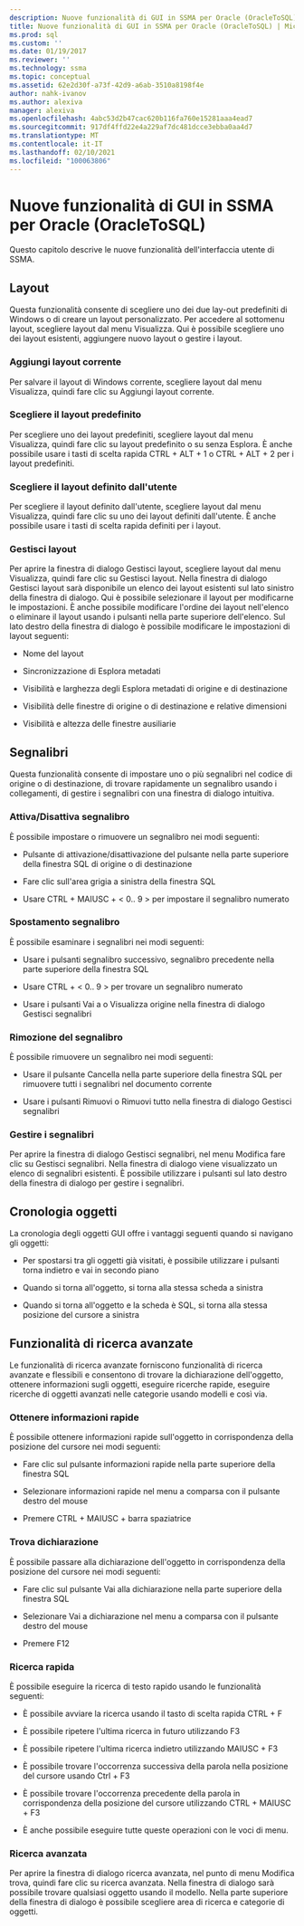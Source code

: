 ```yaml
---
description: Nuove funzionalità di GUI in SSMA per Oracle (OracleToSQL)
title: Nuove funzionalità di GUI in SSMA per Oracle (OracleToSQL) | Microsoft Docs
ms.prod: sql
ms.custom: ''
ms.date: 01/19/2017
ms.reviewer: ''
ms.technology: ssma
ms.topic: conceptual
ms.assetid: 62e2d30f-a73f-42d9-a6ab-3510a8198f4e
author: nahk-ivanov
ms.author: alexiva
manager: alexiva
ms.openlocfilehash: 4abc53d2b47cac620b116fa760e15281aaa4ead7
ms.sourcegitcommit: 917df4ffd22e4a229af7dc481dcce3ebba0aa4d7
ms.translationtype: MT
ms.contentlocale: it-IT
ms.lasthandoff: 02/10/2021
ms.locfileid: "100063806"
---
```

# <a name="new-gui-features-in-ssma-for-oracle-oracletosql"></a>Nuove funzionalità di GUI in SSMA per Oracle (OracleToSQL)
Questo capitolo descrive le nuove funzionalità dell'interfaccia utente di SSMA.  
  
## <a name="layouts"></a>Layout  
Questa funzionalità consente di scegliere uno dei due lay-out predefiniti di Windows o di creare un layout personalizzato. Per accedere al sottomenu layout, scegliere layout dal menu Visualizza. Qui è possibile scegliere uno dei layout esistenti, aggiungere nuovo layout o gestire i layout.  
  
### <a name="add-current-layout"></a>Aggiungi layout corrente  
Per salvare il layout di Windows corrente, scegliere layout dal menu Visualizza, quindi fare clic su Aggiungi layout corrente.  
  
### <a name="choose-predefined-layout"></a>Scegliere il layout predefinito  
Per scegliere uno dei layout predefiniti, scegliere layout dal menu Visualizza, quindi fare clic su layout predefinito o su senza Esplora. È anche possibile usare i tasti di scelta rapida CTRL + ALT + 1 o CTRL + ALT + 2 per i layout predefiniti.  
  
### <a name="choose-user-defined-layout"></a>Scegliere il layout definito dall'utente  
Per scegliere il layout definito dall'utente, scegliere layout dal menu Visualizza, quindi fare clic su uno dei layout definiti dall'utente. È anche possibile usare i tasti di scelta rapida definiti per i layout.  
  
### <a name="manage-layouts"></a>Gestisci layout  
Per aprire la finestra di dialogo Gestisci layout, scegliere layout dal menu Visualizza, quindi fare clic su Gestisci layout. Nella finestra di dialogo Gestisci layout sarà disponibile un elenco dei layout esistenti sul lato sinistro della finestra di dialogo. Qui è possibile selezionare il layout per modificarne le impostazioni. È anche possibile modificare l'ordine dei layout nell'elenco o eliminare il layout usando i pulsanti nella parte superiore dell'elenco. Sul lato destro della finestra di dialogo è possibile modificare le impostazioni di layout seguenti:  
  
-   Nome del layout  
  
-   Sincronizzazione di Esplora metadati  
  
-   Visibilità e larghezza degli Esplora metadati di origine e di destinazione  
  
-   Visibilità delle finestre di origine o di destinazione e relative dimensioni  
  
-   Visibilità e altezza delle finestre ausiliarie  
  
## <a name="bookmarks"></a>Segnalibri  
Questa funzionalità consente di impostare uno o più segnalibri nel codice di origine o di destinazione, di trovare rapidamente un segnalibro usando i collegamenti, di gestire i segnalibri con una finestra di dialogo intuitiva.  
  
### <a name="toggle-bookmark"></a>Attiva/Disattiva segnalibro  
È possibile impostare o rimuovere un segnalibro nei modi seguenti:  
  
-   Pulsante di attivazione/disattivazione del pulsante nella parte superiore della finestra SQL di origine o di destinazione  
  
-   Fare clic sull'area grigia a sinistra della finestra SQL  
  
-   Usare CTRL + MAIUSC + &lt; 0.. 9 &gt; per impostare il segnalibro numerato  
  
### <a name="bookmark-navigation"></a>Spostamento segnalibro  
È possibile esaminare i segnalibri nei modi seguenti:  
  
-   Usare i pulsanti segnalibro successivo, segnalibro precedente nella parte superiore della finestra SQL  
  
-   Usare CTRL + &lt; 0.. 9 &gt; per trovare un segnalibro numerato  
  
-   Usare i pulsanti Vai a o Visualizza origine nella finestra di dialogo Gestisci segnalibri  
  
### <a name="removing-bookmark"></a>Rimozione del segnalibro  
È possibile rimuovere un segnalibro nei modi seguenti:  
  
-   Usare il pulsante Cancella nella parte superiore della finestra SQL per rimuovere tutti i segnalibri nel documento corrente  
  
-   Usare i pulsanti Rimuovi o Rimuovi tutto nella finestra di dialogo Gestisci segnalibri  
  
### <a name="manage-bookmarks"></a>Gestire i segnalibri  
Per aprire la finestra di dialogo Gestisci segnalibri, nel menu Modifica fare clic su Gestisci segnalibri. Nella finestra di dialogo viene visualizzato un elenco di segnalibri esistenti. È possibile utilizzare i pulsanti sul lato destro della finestra di dialogo per gestire i segnalibri.  
  
## <a name="object-history"></a>Cronologia oggetti  
La cronologia degli oggetti GUI offre i vantaggi seguenti quando si navigano gli oggetti:  
  
-   Per spostarsi tra gli oggetti già visitati, è possibile utilizzare i pulsanti torna indietro e vai in secondo piano  
  
-   Quando si torna all'oggetto, si torna alla stessa scheda a sinistra  
  
-   Quando si torna all'oggetto e la scheda è SQL, si torna alla stessa posizione del cursore a sinistra  
  
## <a name="advanced-search-capabilities"></a>Funzionalità di ricerca avanzate  
Le funzionalità di ricerca avanzate forniscono funzionalità di ricerca avanzate e flessibili e consentono di trovare la dichiarazione dell'oggetto, ottenere informazioni sugli oggetti, eseguire ricerche rapide, eseguire ricerche di oggetti avanzati nelle categorie usando modelli e così via.  
  
### <a name="get-quick-information"></a>Ottenere informazioni rapide  
È possibile ottenere informazioni rapide sull'oggetto in corrispondenza della posizione del cursore nei modi seguenti:  
  
-   Fare clic sul pulsante informazioni rapide nella parte superiore della finestra SQL  
  
-   Selezionare informazioni rapide nel menu a comparsa con il pulsante destro del mouse  
  
-   Premere CTRL + MAIUSC + barra spaziatrice  
  
### <a name="find-declaration"></a>Trova dichiarazione  
È possibile passare alla dichiarazione dell'oggetto in corrispondenza della posizione del cursore nei modi seguenti:  
  
-   Fare clic sul pulsante Vai alla dichiarazione nella parte superiore della finestra SQL  
  
-   Selezionare Vai a dichiarazione nel menu a comparsa con il pulsante destro del mouse  
  
-   Premere F12  
  
### <a name="quick-search"></a>Ricerca rapida  
È possibile eseguire la ricerca di testo rapido usando le funzionalità seguenti:  
  
-   È possibile avviare la ricerca usando il tasto di scelta rapida CTRL + F  
  
-   È possibile ripetere l'ultima ricerca in futuro utilizzando F3  
  
-   È possibile ripetere l'ultima ricerca indietro utilizzando MAIUSC + F3  
  
-   È possibile trovare l'occorrenza successiva della parola nella posizione del cursore usando Ctrl + F3  
  
-   È possibile trovare l'occorrenza precedente della parola in corrispondenza della posizione del cursore utilizzando CTRL + MAIUSC + F3  
  
-   È anche possibile eseguire tutte queste operazioni con le voci di menu.  
  
### <a name="advanced-search"></a>Ricerca avanzata  
Per aprire la finestra di dialogo ricerca avanzata, nel punto di menu Modifica trova, quindi fare clic su ricerca avanzata. Nella finestra di dialogo sarà possibile trovare qualsiasi oggetto usando il modello. Nella parte superiore della finestra di dialogo è possibile scegliere area di ricerca e categorie di oggetti.  
  
